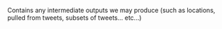 Contains any intermediate outputs we may produce (such as locations, pulled from tweets, subsets of tweets... etc...)